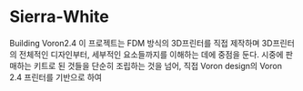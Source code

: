 # Sierra-White
Building Voron2.4
이 프로젝트는 FDM 방식의 3D프린터를 직접 제작하며 3D프린터의 전체적인 디자인부터, 세부적인 요소들까지를 이해하는 데에 중점을 둔다.
시중에 판매하는 키트로 된 것들을 단순히 조립하는 것을 넘어, 직접  Voron design의 Voron 2.4 프린터를 기반으로 하여 
